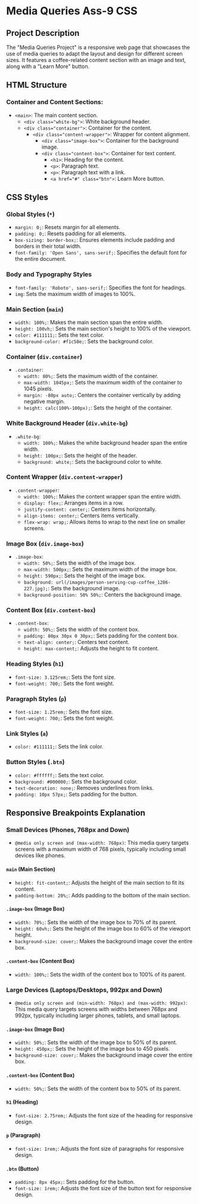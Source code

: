# Media Queries Ass-9 CSS

## Project Description
The "Media Queries Project" is a responsive web page that showcases the use of media queries to adapt the layout and design for different screen sizes. It features a coffee-related content section with an image and text, along with a "Learn More" button.

## HTML Structure

### Container and Content Sections:
- `<main>`: The main content section.
  - `<div class="white-bg">`: White background header.
  - `<div class="container">`: Container for the content.
    - `<div class="content-wrapper">`: Wrapper for content alignment.
      - `<div class="image-box">`: Container for the background image.
      - `<div class="content-box">`: Container for text content.
        - `<h1>`: Heading for the content.
        - `<p>`: Paragraph text.
        - `<p>`: Paragraph text with a link.
        - `<a href="#" class="btn">`: Learn More button.

## CSS Styles

### Global Styles (`*`)
- `margin: 0;`: Resets margin for all elements.
- `padding: 0;`: Resets padding for all elements.
- `box-sizing: border-box;`: Ensures elements include padding and borders in their total width.
- `font-family: 'Open Sans', sans-serif;`: Specifies the default font for the entire document.

### Body and Typography Styles
- `font-family: 'Roboto', sans-serif;`: Specifies the font for headings.
- `img`: Sets the maximum width of images to 100%.

### Main Section (`main`)
- `width: 100%;`: Makes the main section span the entire width.
- `height: 100vh;`: Sets the main section's height to 100% of the viewport.
- `color: #111111;`: Sets the text color.
- `background-color: #f1c50e;`: Sets the background color.

### Container (`div.container`)
- `.container`:
  - `width: 80%;`: Sets the maximum width of the container.
  - `max-width: 1045px;`: Sets the maximum width of the container to 1045 pixels.
  - `margin: -80px auto;`: Centers the container vertically by adding negative margin.
  - `height: calc(100%-100px);`: Sets the height of the container.

### White Background Header (`div.white-bg`)
- `.white-bg`:
  - `width: 100%;`: Makes the white background header span the entire width.
  - `height: 100px;`: Sets the height of the header.
  - `background: white;`: Sets the background color to white.

### Content Wrapper (`div.content-wrapper`)
- `.content-wrapper`:
  - `width: 100%;`: Makes the content wrapper span the entire width.
  - `display: flex;`: Arranges items in a row.
  - `justify-content: center;`: Centers items horizontally.
  - `align-items: center;`: Centers items vertically.
  - `flex-wrap: wrap;`: Allows items to wrap to the next line on smaller screens.

### Image Box (`div.image-box`)
- `.image-box`:
  - `width: 50%;`: Sets the width of the image box.
  - `max-width: 500px;`: Sets the maximum width of the image box.
  - `height: 590px;`: Sets the height of the image box.
  - `background: url(/images/person-serving-cup-coffee_1286-227.jpg);`: Sets the background image.
  - `background-position: 50% 50%;`: Centers the background image.

### Content Box (`div.content-box`)
- `.content-box`:
  - `width: 50%;`: Sets the width of the content box.
  - `padding: 80px 30px 0 30px;`: Sets padding for the content box.
  - `text-align: center;`: Centers text content.
  - `height: max-content;`: Adjusts the height to fit content.

### Heading Styles (`h1`)
- `font-size: 3.125rem;`: Sets the font size.
- `font-weight: 700;`: Sets the font weight.

### Paragraph Styles (`p`)
- `font-size: 1.25rem;`: Sets the font size.
- `font-weight: 700;`: Sets the font weight.

### Link Styles (`a`)
- `color: #111111;`: Sets the link color.

### Button Styles (`.btn`)
- `color: #ffffff;`: Sets the text color.
- `background: #000000;`: Sets the background color.
- `text-decoration: none;`: Removes underlines from links.
- `padding: 10px 57px;`: Sets padding for the button.

## Responsive Breakpoints Explanation
### Small Devices (Phones, 768px and Down)

- `@media only screen and (max-width: 768px)`: This media query targets screens with a maximum width of 768 pixels, typically including small devices like phones.

#### `main` (Main Section)
- `height: fit-content;`: Adjusts the height of the main section to fit its content.
- `padding-bottom: 20%;`: Adds padding to the bottom of the main section.

#### `.image-box` (Image Box)
- `width: 70%;`: Sets the width of the image box to 70% of its parent.
- `height: 60vh;`: Sets the height of the image box to 60% of the viewport height.
- `background-size: cover;`: Makes the background image cover the entire box.

#### `.content-box` (Content Box)
- `width: 100%;`: Sets the width of the content box to 100% of its parent.

### Large Devices (Laptops/Desktops, 992px and Down)

- `@media only screen and (min-width: 768px) and (max-width: 992px)`: This media query targets screens with widths between 768px and 992px, typically including larger phones, tablets, and small laptops.

#### `.image-box` (Image Box)
- `width: 50%;`: Sets the width of the image box to 50% of its parent.
- `height: 450px;`: Sets the height of the image box to 450 pixels.
- `background-size: cover;`: Makes the background image cover the entire box.

#### `.content-box` (Content Box)
- `width: 50%;`: Sets the width of the content box to 50% of its parent.

#### `h1` (Heading)
- `font-size: 2.75rem;`: Adjusts the font size of the heading for responsive design.

#### `p` (Paragraph)
- `font-size: 1rem;`: Adjusts the font size of paragraphs for responsive design.

#### `.btn` (Button)
- `padding: 8px 45px;`: Sets padding for the button.
- `font-size: 1rem;`: Adjusts the font size of the button text for responsive design.

